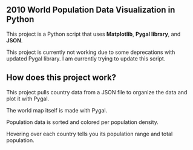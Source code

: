 ## 2010 World Population Data Visualization in Python 

This project is a Python script that uses **Matplotlib**, **Pygal library**, and **JSON**.

This project is currently not working due to some deprecations with updated Pygal library. I am currently trying to update this script.

## How does this project work?

This project pulls country data from a JSON file to organize the data and plot it with Pygal.

The world map itself is made with Pygal.

Population data is sorted and colored per population density.

Hovering over each country tells you its population range and total population.
